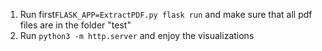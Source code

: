 1) Run first```FLASK_APP=ExtractPDF.py flask run``` and make sure that all pdf files are in the folder "test" <br>
2) Run ```python3 -m http.server``` and enjoy the visualizations

